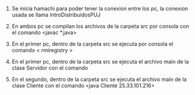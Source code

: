 1) Se inicia hamachi para poder tener la conexion entre los pc, la conexion usada se llama IntroDistribuidosPUJ

2) En ambos pc se compilan los archivos de la carpeta src por consola con el comando <javac *.java> 

3) En el primer pc, dentro de la carpeta src se ejecuta por consola el comando < rmiregistry >

4) En el primer pc, dentro de la carpeta src se ejecuta el archivo main de la clase Servidor con el comando <java Servidor>

5) En el segundo, dentro de la carpeta src se ejecuta el archivo main de la clase Cliente con el comando <java Cliente 25.33.101.216>
